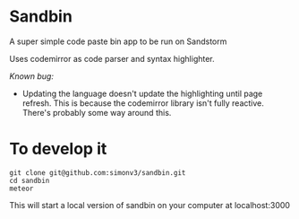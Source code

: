 # Sandbin

A super simple code paste bin app to be run on Sandstorm

Uses codemirror as code parser and syntax highlighter.

*Known bug:*
* Updating the language doesn't update the highlighting until page refresh. This is because the codemirror library isn't fully reactive. There's probably some way around this.

# To develop it

```
git clone git@github.com:simonv3/sandbin.git
cd sandbin
meteor
```

This will start a local version of sandbin on your computer at localhost:3000



